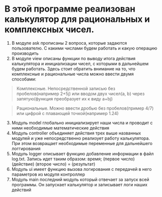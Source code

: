 # В этой программе реализован калькулятор для рациональных и комплексных чисел. #

1. В модуле ask прописаны 2 вопроса, которые задаются пользователю. С какими числами будем работать и какую операцию производить 
2. В модуле view описаны функции по выводу итога действия калькулятора и инициализации чисел, с которыми в дальнейшем будем работать. Здесь стоит обратить внимание на то, что комплексные и рациональные числа можно ввести двумя способами:
> Комплексные. Непосредственной записью без пробелов(например 2+5j) или вводом двух чисел(a, b) через запятую(функция преобразует их к виду a+bj)

> Рациональные. Можно ввести дробью без пробелов(пример 4/7) или цифрой с плавающей точкой(например 1.24)

3. Модуль model глобально инициализирует наши числа и проводит с ними необходимые математические действия
4. Модуль controller объединяет действия трех выше названных модулей и уже непосредственно реализует работу калькулятора. При этом возвращает необходимые переменные для дальнейшего логгирования
5. Модуль logger описывает функцию добавление информации в файл log.txt. Запись идет таким образом: время; (первое число) (действие) (второе число) = (результат)
6. Модуль ui имеет функцию вызова логирования с передачей в него параметров из модуля контроллер
7. Модуль main последний модуль который отвечает за запуск всей программы. Он запускает калькулятор и записывает логи наших действий